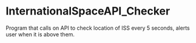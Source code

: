 # InternationalSpaceAPI_Checker
Program that calls on API to check location of ISS every 5 seconds, alerts user when it is above them.
